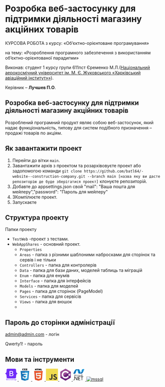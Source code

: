 # Розробка веб-застосунку для підтримки діяльності магазину акційних товарів
КУРСОВА РОБОТА
з курсу: «Об’єктно-орієнтоване програмування»

на тему: «Розроблення програмного забезпечення з використанням об’єктно-орієнтованої парадигми»

Виконав: студент 1 курсу  групи 611пст Єременко М.Л.([Національний аерокосмічний університет ім. М. Є. Жуковського
«Харківський авіаційний інститут»»](https://khai.edu/ua/)).

Керівник  – **Лучшев П.О**.
## Розробка веб-застосунку для підтримки діяльності магазину акційних товарів
Розроблений програмний продукт являє собою веб-застосунок, який надає функціональність, типову для систем подібного призначення – продажі товарів по акціям.
## Як завантажити проект
1. Перейти до вітки `main`.
2. Завантажити архів з проектом та розархівовуєте проект або задопомогою команди `git clone https://github.com/batl64/-website--construction-company.git --branch main [назва яку ви дасте репозиторію де буде зберігатися проект]` клонуєте репозиторій.
3. Добавте до appsettings.json свой   "mail": "Ваша пошта для мейлеру","password": "Пароль для мейлеру"
5. ЗКомпілюєте проект.
6. Запускаєте
## Структура проекту
Папки проекту
* `TestWeb` -проект з тестами.
* `WebAppShares` - основний проект.
   * `Properties` 
   * `Areas` - папка з різними шаблоними набросками для сторінок та сервів і не тільки 
   * `Controllers` - папка для контролерів
   * `Data` - папка для бази даних, моделей таблиць та міграцій
   * `Enum` - папка для енумів
   * `Interface` - папка для інтерфейсів
   * `Models` - папка для моделей
   * `Pages` - папка для сторінок (PageModel)
   * `Services` - папка для сервісів
   * `Views` - папка для вюшок
   *
## Пароль до сторінки адміністрації
 admin@admin.com - логін
 
 Qwerty1! - пароль
## Мови та інструменти
<p align="left">
  <a href="https://getbootstrap.com" target="_blank" rel="noreferrer"> <img src="https://raw.githubusercontent.com/devicons/devicon/master/icons/bootstrap/bootstrap-plain-wordmark.svg" alt="bootstrap" width="40" height="40"/> </a> 
  <a href="https://www.w3schools.com/css/" target="_blank" rel="noreferrer"> <img src="https://raw.githubusercontent.com/devicons/devicon/master/icons/css3/css3-original-wordmark.svg" alt="css3" width="40" height="40"/> </a>
  <a href="https://www.w3.org/html/" target="_blank" rel="noreferrer"> <img src="https://raw.githubusercontent.com/devicons/devicon/master/icons/html5/html5-original-wordmark.svg" alt="html5" width="40" height="40"/> </a> 
  <a href="https://developer.mozilla.org/en-US/docs/Web/JavaScript" target="_blank" rel="noreferrer"> <img src="https://raw.githubusercontent.com/devicons/devicon/master/icons/javascript/javascript-original.svg" alt="javascript" width="40" height="40"/> 
  <a href="https://www.w3schools.com/cs/" target="_blank" rel="noreferrer"> <img src="https://raw.githubusercontent.com/devicons/devicon/master/icons/csharp/csharp-original.svg" alt="csharp" width="40" height="40"/> </a> <a href="https://dotnet.microsoft.com/" target="_blank" rel="noreferrer"> <img src="https://raw.githubusercontent.com/devicons/devicon/master/icons/dot-net/dot-net-original-wordmark.svg" alt="dotnet" width="40" height="40"/> </a> <a href="https://www.microsoft.com/en-us/sql-server" target="_blank" rel="noreferrer"> <img src="https://www.svgrepo.com/show/303229/microsoft-sql-server-logo.svg" alt="mssql" width="40" height="40"/> </a> 
  </a>



